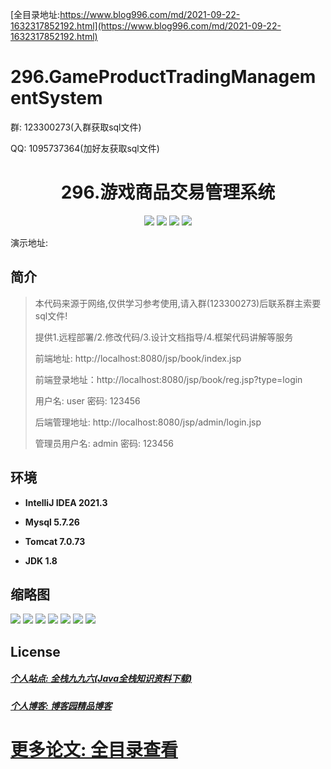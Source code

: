 [全目录地址:https://www.blog996.com/md/2021-09-22-1632317852192.html](https://www.blog996.com/md/2021-09-22-1632317852192.html)
# 296.GameProductTradingManagementSystem

<p>群: 123300273(入群获取sql文件)</p>
<p>QQ: 1095737364(加好友获取sql文件)</p>

<p><h1 align="center">296.游戏商品交易管理系统</h1></p>



<p align="center">
	<img src="https://img.shields.io/badge/jdk-1.8-orange.svg"/>
    <img src="https://img.shields.io/badge/servlet-5.x-lightgrey.svg"/>
    <img src="https://img.shields.io/badge/jsp-3.x-blue.svg"/>
    <img src="https://img.shields.io/badge/jdbc-5.x-yellow.svg"/>
</p>

演示地址:  []()

## 简介

> 本代码来源于网络,仅供学习参考使用,请入群(123300273)后联系群主索要sql文件!
>
> 提供1.远程部署/2.修改代码/3.设计文档指导/4.框架代码讲解等服务
>
> 前端地址: http://localhost:8080/jsp/book/index.jsp
>
> 前端登录地址：http://localhost:8080/jsp/book/reg.jsp?type=login
>
> 用户名: user   密码: 123456
>
> 后端管理地址: http://localhost:8080/jsp/admin/login.jsp
>
> 管理员用户名: admin   密码: 123456
>


## 环境

- <b>IntelliJ IDEA 2021.3</b>

- <b>Mysql 5.7.26</b>

- <b>Tomcat 7.0.73</b>

- <b>JDK 1.8</b>





## 缩略图

![](https://img2023.cnblogs.com/blog/588112/202310/588112-20231026211814263-818042422.png)
![](https://img2023.cnblogs.com/blog/588112/202310/588112-20231026211819694-1666334922.png)
![](https://img2023.cnblogs.com/blog/588112/202310/588112-20231026211823958-1124148096.png)
![](https://img2023.cnblogs.com/blog/588112/202310/588112-20231026211827742-413651321.png)
![](https://img2023.cnblogs.com/blog/588112/202310/588112-20231026211831706-1534113484.png)
![](https://img2023.cnblogs.com/blog/588112/202310/588112-20231026211835328-1102919160.png)
![](https://img2023.cnblogs.com/blog/588112/202310/588112-20231026211842535-2020141752.png)







## License

##### [个人站点: 全栈九九六(Java全栈知识资料下载)](https://www.blog996.com/)
##### [个人博客: 博客园精品博客](https://www.cnblogs.com/yysbolg/)
# [更多论文: 全目录查看](https://www.blog996.com/md/2021-09-22-1632317852192.html)


